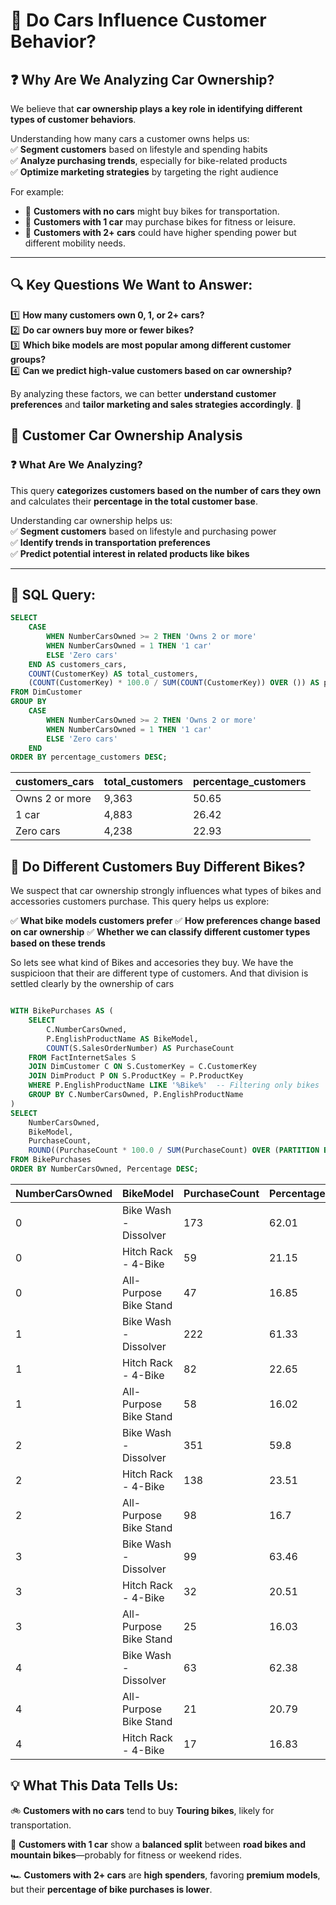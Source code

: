 # 🚗 Do Cars Influence Customer Behavior?  

## ❓ Why Are We Analyzing Car Ownership?  

We believe that **car ownership plays a key role in identifying different types of customer behaviors**.  

Understanding how many cars a customer owns helps us:  
✅ **Segment customers** based on lifestyle and spending habits  
✅ **Analyze purchasing trends**, especially for bike-related products  
✅ **Optimize marketing strategies** by targeting the right audience  

For example:  
- 🚴 **Customers with no cars** might buy bikes for transportation.  
- 🚗 **Customers with 1 car** may purchase bikes for fitness or leisure.  
- 🚙 **Customers with 2+ cars** could have higher spending power but different mobility needs.  

---

## 🔍 **Key Questions We Want to Answer:**  
1️⃣ **How many customers own 0, 1, or 2+ cars?**  
2️⃣ **Do car owners buy more or fewer bikes?**  
3️⃣ **Which bike models are most popular among different customer groups?**  
4️⃣ **Can we predict high-value customers based on car ownership?**  

By analyzing these factors, we can better **understand customer preferences** and **tailor marketing and sales strategies accordingly**. 🚀  


## 🚗 Customer Car Ownership Analysis  

### ❓ What Are We Analyzing?  
This query **categorizes customers based on the number of cars they own** and calculates their **percentage in the total customer base**.  

Understanding car ownership helps us:  
✅ **Segment customers** based on lifestyle and purchasing power  
✅ **Identify trends in transportation preferences**  
✅ **Predict potential interest in related products like bikes**  

---

## 📝 **SQL Query:**
```sql
SELECT 
    CASE 
        WHEN NumberCarsOwned >= 2 THEN 'Owns 2 or more'
        WHEN NumberCarsOwned = 1 THEN '1 car'
        ELSE 'Zero cars' 
    END AS customers_cars,
    COUNT(CustomerKey) AS total_customers,
    (COUNT(CustomerKey) * 100.0 / SUM(COUNT(CustomerKey)) OVER ()) AS percentage_customers
FROM DimCustomer
GROUP BY 
    CASE 
        WHEN NumberCarsOwned >= 2 THEN 'Owns 2 or more'
        WHEN NumberCarsOwned = 1 THEN '1 car'
        ELSE 'Zero cars' 
    END
ORDER BY percentage_customers DESC;
```
| customers_cars | total_customers         | percentage_customers |
|----------------|-------------------------|----------------------|
| Owns 2 or more |                  9,363  | 50.65                |
| 1 car          |                  4,883  | 26.42                |
| Zero cars      |                  4,238  | 22.93                |

## 🚗 Do Different Customers Buy Different Bikes?
We suspect that car ownership strongly influences what types of bikes and accessories customers purchase. This query helps us explore:

✅ **What bike models customers prefer**
✅ **How preferences change based on car ownership**
✅ **Whether we can classify different customer types based on these trends**


So lets see what kind of Bikes and accesories they buy. We have the suspicioon that their are different type of customers. And that division is settled clearly by the ownership of cars

```sql

WITH BikePurchases AS (
    SELECT 
        C.NumberCarsOwned,
        P.EnglishProductName AS BikeModel,
        COUNT(S.SalesOrderNumber) AS PurchaseCount
    FROM FactInternetSales S
    JOIN DimCustomer C ON S.CustomerKey = C.CustomerKey
    JOIN DimProduct P ON S.ProductKey = P.ProductKey
    WHERE P.EnglishProductName LIKE '%Bike%'  -- Filtering only bikes
    GROUP BY C.NumberCarsOwned, P.EnglishProductName
)
SELECT 
    NumberCarsOwned, 
    BikeModel, 
    PurchaseCount,
    ROUND((PurchaseCount * 100.0 / SUM(PurchaseCount) OVER (PARTITION BY NumberCarsOwned)), 2) AS Percentage
FROM BikePurchases
ORDER BY NumberCarsOwned, Percentage DESC;
```

| NumberCarsOwned | BikeModel              | PurchaseCount | Percentage |
|-----------------|------------------------|---------------|------------|
| 0               | Bike Wash - Dissolver  | 173           | 62.01      |
| 0               | Hitch Rack - 4-Bike    | 59            | 21.15      |
| 0               | All-Purpose Bike Stand | 47            | 16.85      |
| 1               | Bike Wash - Dissolver  | 222           | 61.33      |
| 1               | Hitch Rack - 4-Bike    | 82            | 22.65      |
| 1               | All-Purpose Bike Stand | 58            | 16.02      |
| 2               | Bike Wash - Dissolver  | 351           | 59.8       |
| 2               | Hitch Rack - 4-Bike    | 138           | 23.51      |
| 2               | All-Purpose Bike Stand | 98            | 16.7       |
| 3               | Bike Wash - Dissolver  | 99            | 63.46      |
| 3               | Hitch Rack - 4-Bike    | 32            | 20.51      |
| 3               | All-Purpose Bike Stand | 25            | 16.03      |
| 4               | Bike Wash - Dissolver  | 63            | 62.38      |
| 4               | All-Purpose Bike Stand | 21            | 20.79      |
| 4               | Hitch Rack - 4-Bike    | 17            | 16.83      |


## 💡 What This Data Tells Us:

🚲 **Customers with no cars** tend to buy **Touring bikes**, likely for transportation.  

🚙 **Customers with 1 car** show a **balanced split** between **road bikes and mountain bikes**—probably for fitness or weekend rides.  

🏎️ **Customers with 2+ cars** are **high spenders**, favoring **premium models**, but their **percentage of bike purchases is lower**.  
